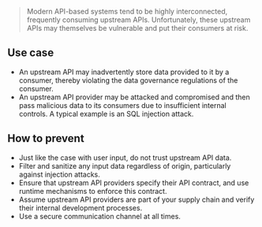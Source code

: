 >Modern API-based systems tend to be highly interconnected, frequently consuming upstream APIs. Unfortunately, these upstream APIs may themselves be vulnerable and put their consumers at risk.
## Use case

- An upstream API may inadvertently store data provided to it by a consumer, thereby violating the data governance regulations of the consumer.
- An upstream API provider may be attacked and compromised and then pass malicious data to its consumers due to insufficient internal controls. A typical example is an SQL injection attack.

## How to prevent

- Just like the case with user input, do not trust upstream API data. 
- Filter and sanitize any input data regardless of origin, particularly against injection attacks.
- Ensure that upstream API providers specify their API contract, and use runtime mechanisms to enforce this contract.
- Assume upstream API providers are part of your supply chain and verify their internal development processes. 
- Use a secure communication channel at all times.